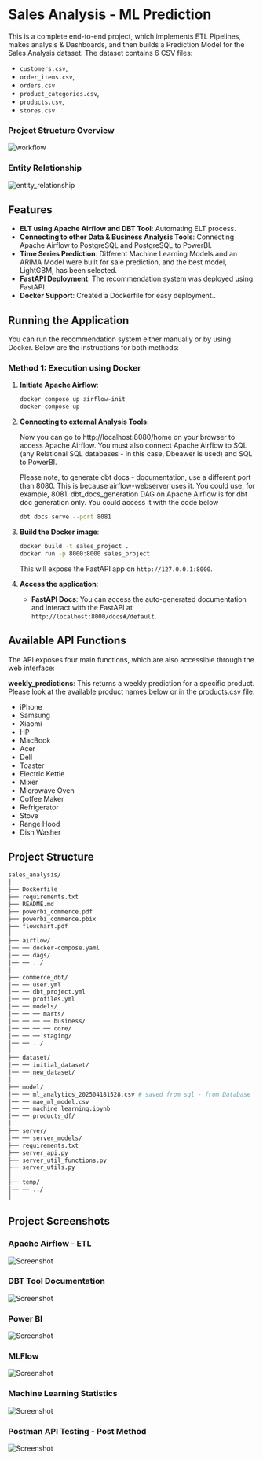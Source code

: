 # Sales Analysis - ML Prediction

This is a complete end-to-end project, which implements ETL Pipelines, makes analysis & Dashboards, and then builds a Prediction Model for the Sales Analysis dataset. The dataset contains 6 CSV files: 
- `customers.csv`, 
- `order_items.csv`, 
- `orders.csv`
- `product_categories.csv`, 
- `products.csv`, 
- `stores.csv`

### Project Structure Overview
![workflow](temp/pics/workflow.png)
<!-- <img src="temp/pics/workflow.png" alt="Workflow Diagram" width="500" /> -->
### Entity Relationship
![entity_relationship](temp/pics/entity_relationship.png)

## Features
- **ELT using Apache Airflow and DBT Tool**: Automating ELT process.
- **Connecting to other Data & Business Analysis Tools**: Connecting Apache Airflow to PostgreSQL and PostgreSQL to PowerBI.
- **Time Series Prediction**: Different Machine Learning Models and an ARIMA Model were built for sale prediction, and the best model, LightGBM, has been selected.
- **FastAPI Deployment**: The recommendation system was deployed using FastAPI.
- **Docker Support**: Created a Dockerfile for easy deployment..

## Running the Application

You can run the recommendation system either manually or by using Docker. Below are the instructions for both methods:

### Method 1: Execution using Docker

1. **Initiate Apache Airflow**:

    ```bash
    docker compose up airflow-init
    docker compose up
    ```

2. **Connecting to external Analysis Tools**:

    Now you can go to http://localhost:8080/home on your browser to access Apache Airflow.
    You must also connect Apache Airflow to SQL (any Relational SQL databases - in this case, Dbeawer is used) and SQL to PowerBI.

    Please note, to generate dbt docs - documentation, use a different port than 8080. This is because airflow-webserver uses it. You could use, for example, 8081.
    dbt_docs_generation DAG on Apache Airflow is for dbt doc generation only. You could access it with the code below

    ```bash
    dbt docs serve --port 8081
    ```


3. **Build the Docker image**:

    ```bash
    docker build -t sales_project .
    docker run -p 8000:8000 sales_project
    ```

    This will expose the FastAPI app on `http://127.0.0.1:8000`.

4. **Access the application**:
    - **FastAPI Docs**: You can access the auto-generated documentation and interact with the FastAPI at `http://localhost:8000/docs#/default`.

## Available API Functions

The API exposes four main functions, which are also accessible through the web interface:

**weekly_predictions**: This returns a weekly prediction for a specific product. Please look at the available product names below or in the products.csv file:
- iPhone
- Samsung
- Xiaomi
- HP
- MacBook
- Acer
- Dell
- Toaster
- Electric Kettle
- Mixer
- Microwave Oven
- Coffee Maker
- Refrigerator
- Stove
- Range Hood
- Dish Washer

## Project Structure

```bash
sales_analysis/
│
├── Dockerfile          
├── requirements.txt         
├── README.md
├── powerbi_commerce.pdf
├── powerbi_commerce.pbix
├── flowchart.pdf
│
├── airflow/
│── ── docker-compose.yaml
│── ── dags/
│── ── ../
│
├── commerce_dbt/
│── ── user.yml
│── ── dbt_project.yml
│── ── profiles.yml
│── ── models/
│── ── ── marts/
│── ── ── ── business/
│── ── ── ── core/
│── ── ── staging/
│── ── ../
│
├── dataset/
│── ── initial_dataset/
│── ── new_dataset/
│
├── model/
│── ── ml_analytics_202504181528.csv # saved from sql - from Database
│── ── mae_ml_model.csv
│── ── machine_learning.ipynb
│── ── products_df/
│
├── server/
│── ── server_models/
├── requirements.txt
├── server_api.py
├── server_util_functions.py
├── server_utils.py
│
├── temp/
│── ── ../
│
```

## Project Screenshots

### Apache Airflow - ETL
![Screenshot](temp/pics/airflow.png)

### DBT Tool Documentation
![Screenshot](temp/pics/dbt_tool.png)

### Power BI
![Screenshot](temp/pics/powerBI.png)

### MLFlow
![Screenshot](temp/pics/mlflow.png)

### Machine Learning Statistics
![Screenshot](temp/pics/ml_statistics.png)

### Postman API Testing - Post Method
![Screenshot](temp/pics/postman.png)


